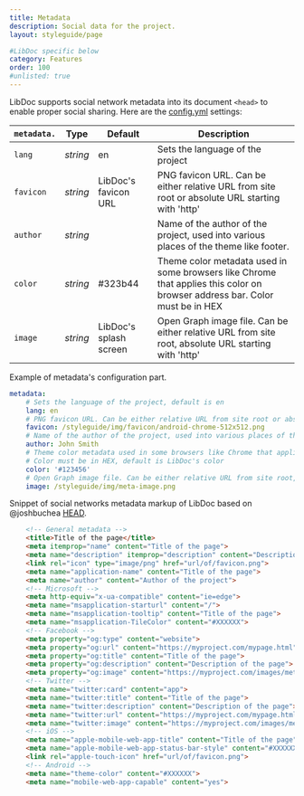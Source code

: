 ```yaml
---
title: Metadata
description: Social data for the project.
layout: styleguide/page

#LibDoc specific below
category: Features
order: 100
#unlisted: true
---
```


LibDoc supports social network metadata into its document `<head>` to enable proper social sharing. Here are the [config.yml](libdoc-config.html) settings:

| `metadata.` | Type | Default | Description |
| - | - | - | - |
| `lang` | *string* | en | Sets the language of the project |
| `favicon` | *string* | LibDoc's favicon URL | PNG favicon URL. Can be either relative URL from site root or absolute URL starting with 'http' |
| `author` | *string* |  | Name of the author of the project, used into various places of the theme like footer. |
| `color` | *string* | #323b44 | Theme color metadata used in some browsers like Chrome that applies this color on browser address bar. Color must be in HEX |
| `image` | *string* | LibDoc's splash screen | Open Graph image file. Can be either relative URL from site root, absolute URL starting with 'http' |

Example of metadata's configuration part.

```yaml
metadata:
    # Sets the language of the project, default is en
    lang: en
    # PNG favicon URL. Can be either relative URL from site root or absolute URL starting with 'http'. Default is LibDoc's favicon
    favicon: /styleguide/img/favicon/android-chrome-512x512.png
    # Name of the author of the project, used into various places of the theme like footer. Default is empty
    author: John Smith
    # Theme color metadata used in some browsers like Chrome that applies this color on browser address bar.
    # Color must be in HEX, default is LibDoc's color
    color: '#123456'
    # Open Graph image file. Can be either relative URL from site root, absolute URL starting with 'http'. Default is LibDoc's splash screen
    image: /styleguide/img/meta-image.png
```

Snippet of social networks metadata markup of LibDoc based on @joshbuchea [HEAD](https://github.com/joshbuchea/HEAD).

```html
    <!-- General metadata -->
    <title>Title of the page</title>
    <meta itemprop="name" content="Title of the page">
    <meta name="description" itemprop="description" content="Description of the page">
    <link rel="icon" type="image/png" href="url/of/favicon.png">
    <meta name="application-name" content="Title of the page">
    <meta name="author" content="Author of the project">
    <!-- Microsoft -->
    <meta http-equiv="x-ua-compatible" content="ie=edge">
    <meta name="msapplication-starturl" content="/">
    <meta name="msapplication-tooltip" content="Title of the page">
    <meta name="msapplication-TileColor" content="#XXXXXX">
    <!-- Facebook -->
    <meta property="og:type" content="website">
    <meta property="og:url" content="https://myproject.com/mypage.html">
    <meta property="og:title" content="Title of the page">
    <meta property="og:description" content="Description of the page">
    <meta property="og:image" content="https://myproject.com/images/meta-image.jpg">
    <!-- Twitter -->
    <meta name="twitter:card" content="app">
    <meta name="twitter:title" content="Title of the page">
    <meta name="twitter:description" content="Description of the page">
    <meta name="twitter:url" content="https://myproject.com/mypage.html">
    <meta name="twitter:image" content="https://myproject.com/images/meta-image.jpg">
    <!-- iOS -->
    <meta name="apple-mobile-web-app-title" content="Title of the page">
    <meta name="apple-mobile-web-app-status-bar-style" content="#XXXXXX">
    <link rel="apple-touch-icon" href="url/of/favicon.png">
    <!-- Android -->
    <meta name="theme-color" content="#XXXXXX">
    <meta name="mobile-web-app-capable" content="yes">
``` 